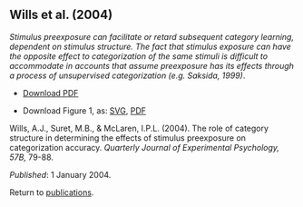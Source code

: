 ## Wills et al. (2004)

_Stimulus preexposure can facilitate or retard subsequent category learning,
dependent on stimulus structure. The fact that stimulus exposure can have the
opposite effect to categorization of the same stimuli is difficult to
accommodate in accounts that assume preexposure has its effects through a
process of unsupervised categorization (e.g. Saksida, 1999)_.

- [Download PDF](2004willssuretmclaren.pdf)

- Download Figure 1, as: [SVG](wsm04fig1a.svg), [PDF](wsm04fig1a.pdf)

Wills, A.J., Suret, M.B., & McLaren, I.P.L. (2004). The role of category structure in determining the effects of stimulus preexposure on categorization accuracy. _Quarterly Journal of Experimental Psychology, 57B,_ 79-88. 

_Published_: 1 January 2004.

Return to [publications](publications.md).
